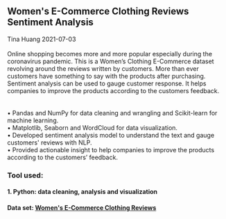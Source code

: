 ## Women's E-Commerce Clothing Reviews Sentiment Analysis </br>
Tina Huang 2021-07-03
</br>
</br>
Online shopping becomes more and more popular especially during the coronavirus pandemic. This is a Women’s Clothing E-Commerce dataset revolving around the reviews written by customers. More than ever customers have something to say with the products after purchasing. Sentiment analysis can be used to gauge customer response. It helps companies to improve the products according to the customers feedback. 
</br>
</br>
</br>
• Pandas and NumPy for data cleaning and wrangling and Scikit-learn for machine learning.</br>
• Matplotlib, Seaborn and WordCloud for data visualization.</br>
• Developed sentiment analysis model to understand the text and gauge customers' reviews with NLP.</br>
•	Provided actionable insight to help companies to improve the products according to the customers’ feedback.</br>


### Tool used:
#### 1. Python: data cleaning, analysis and visualization

#### Data set:  [Women's E-Commerce Clothing Reviews](https://www.kaggle.com/nicapotato/womens-ecommerce-clothing-reviews)




